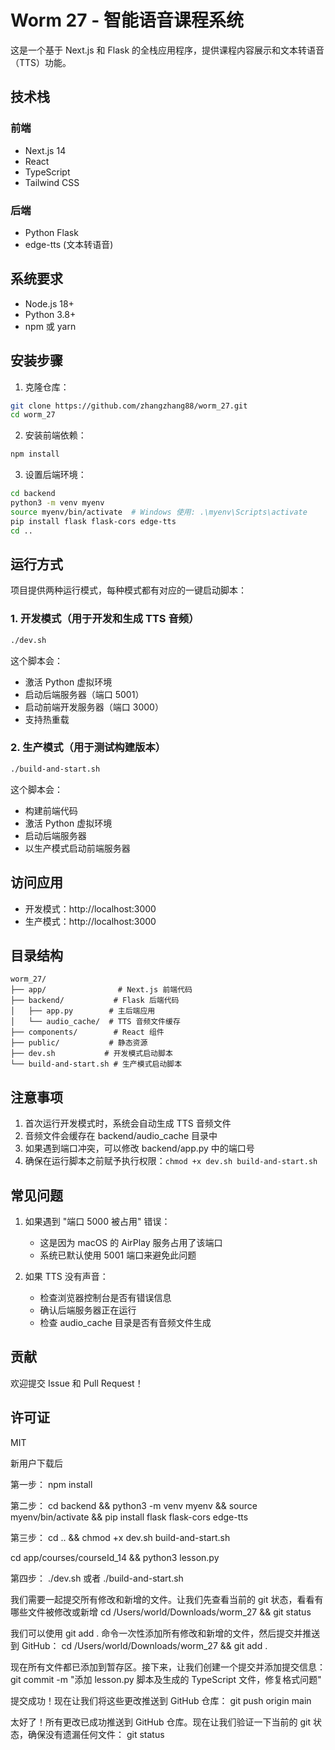 # Worm 27 - 智能语音课程系统

这是一个基于 Next.js 和 Flask 的全栈应用程序，提供课程内容展示和文本转语音（TTS）功能。

## 技术栈

### 前端
- Next.js 14
- React
- TypeScript
- Tailwind CSS

### 后端
- Python Flask
- edge-tts (文本转语音)

## 系统要求

- Node.js 18+ 
- Python 3.8+
- npm 或 yarn

## 安装步骤

1. 克隆仓库：
```bash
git clone https://github.com/zhangzhang88/worm_27.git
cd worm_27
```

2. 安装前端依赖：
```bash
npm install
```

3. 设置后端环境：
```bash
cd backend
python3 -m venv myenv
source myenv/bin/activate  # Windows 使用: .\myenv\Scripts\activate
pip install flask flask-cors edge-tts
cd ..
```

## 运行方式

项目提供两种运行模式，每种模式都有对应的一键启动脚本：

### 1. 开发模式（用于开发和生成 TTS 音频）

```bash
./dev.sh
```

这个脚本会：
- 激活 Python 虚拟环境
- 启动后端服务器（端口 5001）
- 启动前端开发服务器（端口 3000）
- 支持热重载

### 2. 生产模式（用于测试构建版本）

```bash
./build-and-start.sh
```

这个脚本会：
- 构建前端代码
- 激活 Python 虚拟环境
- 启动后端服务器
- 以生产模式启动前端服务器

## 访问应用

- 开发模式：http://localhost:3000
- 生产模式：http://localhost:3000

## 目录结构

```
worm_27/
├── app/                # Next.js 前端代码
├── backend/           # Flask 后端代码
│   ├── app.py        # 主后端应用
│   └── audio_cache/  # TTS 音频文件缓存
├── components/        # React 组件
├── public/           # 静态资源
├── dev.sh           # 开发模式启动脚本
└── build-and-start.sh # 生产模式启动脚本
```

## 注意事项

1. 首次运行开发模式时，系统会自动生成 TTS 音频文件
2. 音频文件会缓存在 backend/audio_cache 目录中
3. 如果遇到端口冲突，可以修改 backend/app.py 中的端口号
4. 确保在运行脚本之前赋予执行权限：`chmod +x dev.sh build-and-start.sh`

## 常见问题

1. 如果遇到 "端口 5000 被占用" 错误：
   - 这是因为 macOS 的 AirPlay 服务占用了该端口
   - 系统已默认使用 5001 端口来避免此问题

2. 如果 TTS 没有声音：
   - 检查浏览器控制台是否有错误信息
   - 确认后端服务器正在运行
   - 检查 audio_cache 目录是否有音频文件生成

## 贡献

欢迎提交 Issue 和 Pull Request！

## 许可证

MIT

新用户下载后

第一步：
npm install

第二步：
cd backend && python3 -m venv myenv && source myenv/bin/activate && pip install flask flask-cors edge-tts

第三步：
cd .. && chmod +x dev.sh build-and-start.sh

cd app/courses/courseId_14 && python3 lesson.py

第四步：
./dev.sh  或者  ./build-and-start.sh


我们需要一起提交所有修改和新增的文件。让我们先查看当前的 git 状态，看看有哪些文件被修改或新增
cd /Users/world/Downloads/worm_27 && git status

我们可以使用 git add . 命令一次性添加所有修改和新增的文件，然后提交并推送到 GitHub：
cd /Users/world/Downloads/worm_27 && git add .

现在所有文件都已添加到暂存区。接下来，让我们创建一个提交并添加提交信息：
git commit -m "添加 lesson.py 脚本及生成的 TypeScript 文件，修复格式问题"

提交成功！现在让我们将这些更改推送到 GitHub 仓库：
git push origin main

太好了！所有更改已成功推送到 GitHub 仓库。现在让我们验证一下当前的 git 状态，确保没有遗漏任何文件：
git status

